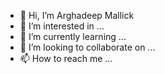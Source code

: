 - 👋 Hi, I’m Arghadeep Mallick
- 👀 I’m interested in ...
- 🌱 I’m currently learning ...
- 💞️ I’m looking to collaborate on ...
- 📫 How to reach me ...

<!---
arghadeep-methodeasy/arghadeep-methodeasy is a ✨ special ✨ repository because its `README.md` (this file) appears on your GitHub profile.
You can click the Preview link to take a look at your changes.
--->
